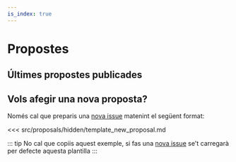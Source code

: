 ```yaml
---
is_index: true
---
```

# Propostes

## Últimes propostes publicades

<IssuesList
  :limit=0
  v-bind:github="{organization:'pygrn', repo:'xerrades', params:{state: 'open'}}"
/>


## Vols afegir una nova proposta?

Només cal que preparis una [nova issue](https://github.com/pygrn/xerrades/issues/new) matenint el següent format:

<<<  src/proposals/hidden/template_new_proposal.md

::: tip
No cal que copiis aquest exemple, si fas una [nova issue](https://github.com/pygrn/xerrades/issues/new) se't carregarà per defecte aquesta plantilla
:::
